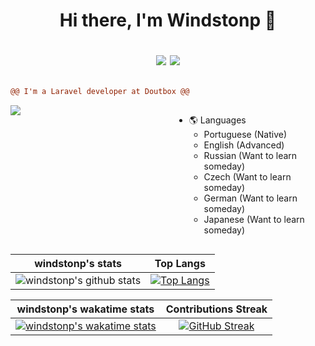 <h1 align="center"> 
  Hi there, I'm Windstonp 👋
  <br />
  
  <div align="center">
      
   [![](https://img.shields.io/badge/-linkedin-0073B1?style=flat-square)](https://www.linkedin.com/in/windstonp/)
   [![](https://img.shields.io/badge/-twitter-1C9CEA?style=flat-square)](https://twitter.com/windstonp)
   
  </div>
</h1>

```diff
@@ I'm a Laravel developer at Doutbox @@

```
<div style="display: flex;">
  <div style="flex: 1; margin-right: 20px;">
    
   <img src="https://spotify-recently-played-readme.vercel.app/api?user=22rfam3nqh7zns4jbf4q5nn3a" />
    
  </div>
  
  <div style="flex: 1;">
   
   - 🌎 Languages
        - Portuguese (Native)
        - English (Advanced) 
        - Russian (Want to learn someday) 
        - Czech (Want to learn someday)
        - German (Want to learn someday)
        - Japanese (Want to learn someday)
   
  </div>
</div>
 
</p>

| windstonp's stats | Top Langs |
| :--: | :--: |
| ![windstonp's github stats](https://github-readme-stats.vercel.app/api?username=windstonp&show_icons=true&theme=radical) | [![Top Langs](https://github-readme-stats.vercel.app/api/top-langs/?username=windstonp&layout=compact&theme=radical)](https://github.com/anuraghazra/github-readme-stats) |

| windstonp's wakatime stats  | Contributions Streak |
| :--: | :--: |
| [![windstonp's wakatime stats](https://github-readme-stats.vercel.app/api/wakatime?username=windstonp&theme=radical&layout=compact)](https://github.com/anuraghazra/github-readme-stats) | [![GitHub Streak](https://github-readme-streak-stats.herokuapp.com/?user=windstonp&theme=radical)](https://github.com/DenverCoder1/github-readme-streak-stats) |

